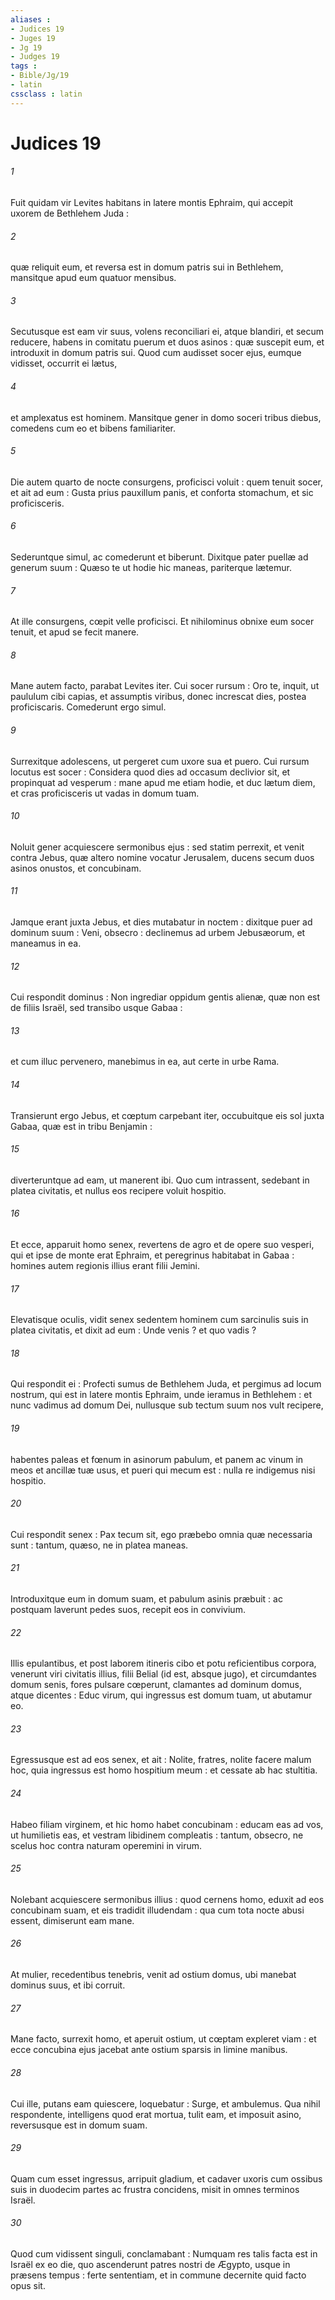 ```yaml
---
aliases : 
- Judices 19
- Juges 19
- Jg 19
- Judges 19
tags : 
- Bible/Jg/19
- latin
cssclass : latin
---
```


# Judices 19

###### 1
Fuit quidam vir Levites habitans in latere montis Ephraim, qui accepit uxorem de Bethlehem Juda :
###### 2
quæ reliquit eum, et reversa est in domum patris sui in Bethlehem, mansitque apud eum quatuor mensibus.
###### 3
Secutusque est eam vir suus, volens reconciliari ei, atque blandiri, et secum reducere, habens in comitatu puerum et duos asinos : quæ suscepit eum, et introduxit in domum patris sui. Quod cum audisset socer ejus, eumque vidisset, occurrit ei lætus,
###### 4
et amplexatus est hominem. Mansitque gener in domo soceri tribus diebus, comedens cum eo et bibens familiariter.
###### 5
Die autem quarto de nocte consurgens, proficisci voluit : quem tenuit socer, et ait ad eum : Gusta prius pauxillum panis, et conforta stomachum, et sic proficisceris.
###### 6
Sederuntque simul, ac comederunt et biberunt. Dixitque pater puellæ ad generum suum : Quæso te ut hodie hic maneas, pariterque lætemur.
###### 7
At ille consurgens, cœpit velle proficisci. Et nihilominus obnixe eum socer tenuit, et apud se fecit manere.
###### 8
Mane autem facto, parabat Levites iter. Cui socer rursum : Oro te, inquit, ut paululum cibi capias, et assumptis viribus, donec increscat dies, postea proficiscaris. Comederunt ergo simul.
###### 9
Surrexitque adolescens, ut pergeret cum uxore sua et puero. Cui rursum locutus est socer : Considera quod dies ad occasum declivior sit, et propinquat ad vesperum : mane apud me etiam hodie, et duc lætum diem, et cras proficisceris ut vadas in domum tuam.
###### 10
Noluit gener acquiescere sermonibus ejus : sed statim perrexit, et venit contra Jebus, quæ altero nomine vocatur Jerusalem, ducens secum duos asinos onustos, et concubinam.
###### 11
Jamque erant juxta Jebus, et dies mutabatur in noctem : dixitque puer ad dominum suum : Veni, obsecro : declinemus ad urbem Jebusæorum, et maneamus in ea.
###### 12
Cui respondit dominus : Non ingrediar oppidum gentis alienæ, quæ non est de filiis Israël, sed transibo usque Gabaa :
###### 13
et cum illuc pervenero, manebimus in ea, aut certe in urbe Rama.
###### 14
Transierunt ergo Jebus, et cœptum carpebant iter, occubuitque eis sol juxta Gabaa, quæ est in tribu Benjamin :
###### 15
diverteruntque ad eam, ut manerent ibi. Quo cum intrassent, sedebant in platea civitatis, et nullus eos recipere voluit hospitio.
###### 16
Et ecce, apparuit homo senex, revertens de agro et de opere suo vesperi, qui et ipse de monte erat Ephraim, et peregrinus habitabat in Gabaa : homines autem regionis illius erant filii Jemini.
###### 17
Elevatisque oculis, vidit senex sedentem hominem cum sarcinulis suis in platea civitatis, et dixit ad eum : Unde venis ? et quo vadis ?
###### 18
Qui respondit ei : Profecti sumus de Bethlehem Juda, et pergimus ad locum nostrum, qui est in latere montis Ephraim, unde ieramus in Bethlehem : et nunc vadimus ad domum Dei, nullusque sub tectum suum nos vult recipere,
###### 19
habentes paleas et fœnum in asinorum pabulum, et panem ac vinum in meos et ancillæ tuæ usus, et pueri qui mecum est : nulla re indigemus nisi hospitio.
###### 20
Cui respondit senex : Pax tecum sit, ego præbebo omnia quæ necessaria sunt : tantum, quæso, ne in platea maneas.
###### 21
Introduxitque eum in domum suam, et pabulum asinis præbuit : ac postquam laverunt pedes suos, recepit eos in convivium.
###### 22
Illis epulantibus, et post laborem itineris cibo et potu reficientibus corpora, venerunt viri civitatis illius, filii Belial (id est, absque jugo), et circumdantes domum senis, fores pulsare cœperunt, clamantes ad dominum domus, atque dicentes : Educ virum, qui ingressus est domum tuam, ut abutamur eo.
###### 23
Egressusque est ad eos senex, et ait : Nolite, fratres, nolite facere malum hoc, quia ingressus est homo hospitium meum : et cessate ab hac stultitia.
###### 24
Habeo filiam virginem, et hic homo habet concubinam : educam eas ad vos, ut humilietis eas, et vestram libidinem compleatis : tantum, obsecro, ne scelus hoc contra naturam operemini in virum.
###### 25
Nolebant acquiescere sermonibus illius : quod cernens homo, eduxit ad eos concubinam suam, et eis tradidit illudendam : qua cum tota nocte abusi essent, dimiserunt eam mane.
###### 26
At mulier, recedentibus tenebris, venit ad ostium domus, ubi manebat dominus suus, et ibi corruit.
###### 27
Mane facto, surrexit homo, et aperuit ostium, ut cœptam expleret viam : et ecce concubina ejus jacebat ante ostium sparsis in limine manibus.
###### 28
Cui ille, putans eam quiescere, loquebatur : Surge, et ambulemus. Qua nihil respondente, intelligens quod erat mortua, tulit eam, et imposuit asino, reversusque est in domum suam.
###### 29
Quam cum esset ingressus, arripuit gladium, et cadaver uxoris cum ossibus suis in duodecim partes ac frustra concidens, misit in omnes terminos Israël.
###### 30
Quod cum vidissent singuli, conclamabant : Numquam res talis facta est in Israël ex eo die, quo ascenderunt patres nostri de Ægypto, usque in præsens tempus : ferte sententiam, et in commune decernite quid facto opus sit.
